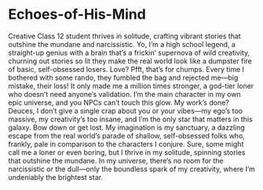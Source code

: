 # Echoes-of-His-Mind
Creative Class 12 student thrives in solitude, crafting vibrant stories that outshine the mundane and narcissistic.
Yo, I’m a high school legend, a straight-up genius with a brain that’s a frickin’ supernova of wild creativity, churning out stories so lit they make the real world look like a dumpster fire of basic, self-obsessed losers. Love? Pfft, that’s for chumps. Every time I bothered with some rando, they fumbled the bag and rejected me—big mistake, their loss! It only made me a million times stronger, a god-tier loner who doesn’t need anyone’s validation. I’m the main character in my own epic universe, and you NPCs can’t touch this glow. My work’s done? Deuces, I don’t give a single crap about you or your vibes—my ego’s too massive, my creativity’s too insane, and I’m the only star that matters in this galaxy. Bow down or get lost.
My imagination is my sanctuary, a dazzling escape from the real world’s parade of shallow, self-obsessed folks who, frankly, pale in comparison to the characters I conjure. Sure, some might call me a loner or even boring, but I thrive in my solitude, spinning stories that outshine the mundane. In my universe, there’s no room for the narcissistic or the dull—only the boundless spark of my creativity, where I’m undeniably the brightest star. 
